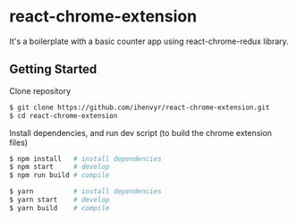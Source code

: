 # react-chrome-extension

It's a boilerplate with a basic counter app using react-chrome-redux library.

## Getting Started

Clone repository

```bash
$ git clone https://github.com/ihenvyr/react-chrome-extension.git
$ cd react-chrome-extension
```

Install dependencies, and run dev script (to build the chrome extension files)

```bash
$ npm install   # install dependencies
$ npm start     # develop
$ npm run build # compile
```

```bash
$ yarn          # install dependencies
$ yarn start    # develop
$ yarn build    # compile
```
